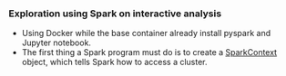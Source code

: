 ### Exploration using Spark on interactive analysis

- Using Docker while the base container already install pyspark and Jupyter notebook.
- The first thing a Spark program must do is to create a [SparkContext](http://spark.apache.org/docs/latest/api/python/pyspark.html#pyspark.SparkContext) object, which tells Spark how to access a cluster.



